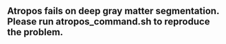 ## Atropos fails on deep gray matter segmentation. Please run atropos_command.sh to reproduce the problem.
